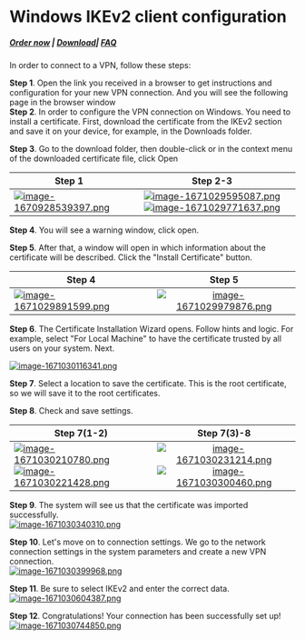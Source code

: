 # Windows IKEv2 client configuration

##### [Order now](https://panel.puqcloud.com/index.php?rp=/store/puqvpn) | [Download](https://download.puqcloud.com/cp/puqvpncp/)| [FAQ](https://faq.puqcloud.com)

In order to connect to a VPN, follow these steps:

**Step 1**. Open the link you received in a browser to get instructions and configuration for your new VPN connection. And you will see the following page in the browser window  
**Step 2**. In order to configure the VPN connection on Windows. You need to install a certificate. First, download the certificate from the IKEv2 section and save it on your device, for example, in the Downloads folder.  
    
**Step 3**. Go to the download folder, then double-click or in the context menu of the downloaded certificate file, click Open  
    
| Step 1        | Step 2-3      |
| ------------- |:-------------:|
|  [![image-1670928539397.png](https://doc.puq.info/uploads/images/gallery/2022-12/scaled-1680-/image-1670928539397.png)](https://doc.puq.info/uploads/images/gallery/2022-12/image-1670928539397.png)|[![image-1671029595087.png](https://doc.puq.info/uploads/images/gallery/2022-12/scaled-1680-/image-1671029595087.png)](https://doc.puq.info/uploads/images/gallery/2022-12/image-1671029595087.png)[![image-1671029771637.png](https://doc.puq.info/uploads/images/gallery/2022-12/scaled-1680-/image-1671029771637.png)](https://doc.puq.info/uploads/images/gallery/2022-12/image-1671029771637.png)|
    
**Step 4**. You will see a warning window, click open.
   
**Step 5**. After that, a window will open in which information about the certificate will be described. Click the "Install Certificate" button.
   
| Step 4        | Step 5        |
| ------------- |:-------------:|
|[![image-1671029891599.png](https://doc.puq.info/uploads/images/gallery/2022-12/scaled-1680-/image-1671029891599.png)](https://doc.puq.info/uploads/images/gallery/2022-12/image-1671029891599.png)|[![image-1671029979876.png](https://doc.puq.info/uploads/images/gallery/2022-12/scaled-1680-/image-1671029979876.png)](https://doc.puq.info/uploads/images/gallery/2022-12/image-1671029979876.png)|
    
**Step 6**. The Certificate Installation Wizard opens. Follow hints and logic. For example, select "For Local Machine" to have the certificate trusted by all users on your system. Next.  

[![image-1671030116341.png](https://doc.puq.info/uploads/images/gallery/2022-12/scaled-1680-/image-1671030116341.png)](https://doc.puq.info/uploads/images/gallery/2022-12/image-1671030116341.png)
    
**Step 7**. Select a location to save the certificate. This is the root certificate, so we will save it to the root certificates.  
   
**Step 8**. Check and save settings.  
    
| Step 7(1-2)   | Step 7(3)-8   |
| ------------- |:-------------:|
|[![image-1671030210780.png](https://doc.puq.info/uploads/images/gallery/2022-12/scaled-1680-/image-1671030210780.png)](https://doc.puq.info/uploads/images/gallery/2022-12/image-1671030210780.png)[![image-1671030221428.png](https://doc.puq.info/uploads/images/gallery/2022-12/scaled-1680-/image-1671030221428.png)](https://doc.puq.info/uploads/images/gallery/2022-12/image-1671030221428.png)| [![image-1671030231214.png](https://doc.puq.info/uploads/images/gallery/2022-12/scaled-1680-/image-1671030231214.png)](https://doc.puq.info/uploads/images/gallery/2022-12/image-1671030231214.png)[![image-1671030300460.png](https://doc.puq.info/uploads/images/gallery/2022-12/scaled-1680-/image-1671030300460.png)](https://doc.puq.info/uploads/images/gallery/2022-12/image-1671030300460.png)|

**Step 9**. The system will see us that the certificate was imported successfully.  
    [![image-1671030340310.png](https://doc.puq.info/uploads/images/gallery/2022-12/scaled-1680-/image-1671030340310.png)](https://doc.puq.info/uploads/images/gallery/2022-12/image-1671030340310.png)
    
**Step 10**. Let's move on to connection settings. We go to the network connection settings in the system parameters and create a new VPN connection.  
    [![image-1671030399968.png](https://doc.puq.info/uploads/images/gallery/2022-12/scaled-1680-/image-1671030399968.png)](https://doc.puq.info/uploads/images/gallery/2022-12/image-1671030399968.png)
    
**Step 11**. Be sure to select IKEv2 and enter the correct data.
     [![image-1671030604387.png](https://doc.puq.info/uploads/images/gallery/2022-12/scaled-1680-/image-1671030604387.png)](https://doc.puq.info/uploads/images/gallery/2022-12/image-1671030604387.png)
     
**Step 12**. Congratulations! Your connection has been successfully set up!
    [![image-1671030744850.png](https://doc.puq.info/uploads/images/gallery/2022-12/scaled-1680-/image-1671030744850.png)](https://doc.puq.info/uploads/images/gallery/2022-12/image-1671030744850.png)

